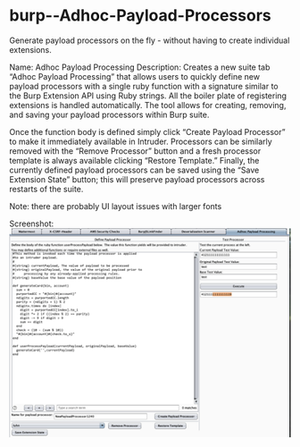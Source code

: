 # burp--Adhoc-Payload-Processors
Generate payload processors on the fly - without having to create individual extensions.

Name: Adhoc Payload Processing
Description:
Creates a new suite tab “Adhoc Payload Processing” that allows users to quickly define new payload processors with a single ruby function with a signature similar to the Burp Extension API using Ruby strings. All the boiler plate of registering extensions is handled automatically. The tool allows for creating, removing, and saving your payload processors within Burp suite.

Once the function body is defined simply click “Create Payload Processor” to make it immediately available in Intruder. Processors can be similarly removed with the “Remove Processor” button and a fresh processor template is always available clicking “Restore Template.” Finally, the currently defined payload processors can be saved using the “Save Extension State” button; this will preserve payload processors across  restarts of the suite.

Note: there are probably UI layout issues with larger fonts 

Screenshot:
![Alt text](/screenshot.png?raw=true "User Interface")

